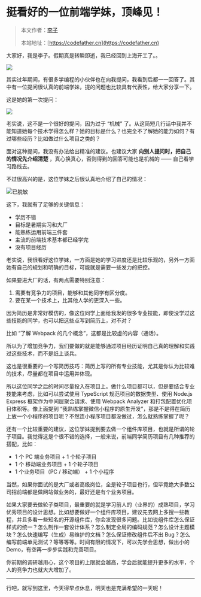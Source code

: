# 挺看好的一位前端学妹，顶峰见！

> 本文作者：[李子](https://yuyuanweb.feishu.cn/wiki/Abldw5WkjidySxkKxU2cQdAtnah)
>
> 本站地址：[https://codefather.cn](https://codefather.cn)

大家好，我是李子。假期真是转瞬即逝，我已经回到上海开工了。。

![](https://pic.yupi.icu/1/image-20240217194405861.png)

其实过年期间，有很多学编程的小伙伴也在向我提问，我看到后都一一回答了。其中有一位提问很认真的前端学妹，提的问题也比较具有代表性，给大家分享一下。

这是她的第一次提问：

![](https://pic.yupi.icu/1/image-20240217194828425.png)

老实说，这不是一个很好的提问，因为过于 “机械” 了。从这简短几行话中我并不能知道她每个技术学得怎么样？她的目标是什么？也完全不了解她的能力如何？有过哪些经历？比如做过什么项目之类的？

面对这种提问，我没有办法给出精准的建议。也建议大家 **向别人提问时，把自己的情况先介绍清楚** ，真心换真心，否则得到的回答可能也是机械的 —— 自己看学习路线去。

不过很高兴的是，这位学妹之后很认真地介绍了自己的情况：

![已脱敏](https://pic.yupi.icu/1/image-20240217195502852.png)

这下，我就有了足够的关键信息：

- 学历不错
- 目标是暑期实习和大厂
- 能熟练运用前端三件套
- 主流的前端技术基本都已经学完
- 没有项目经历



老实说，我很看好这位学妹，一方面是她的学习进度还是比较乐观的，另外一方面她有自己的规划和明确的目标，可能就是需要一些发力的把控。

如果要进大厂的话，有两点需要特别注意：

1. 需要有竞争力的项目，能够和其他同学有区分度。
2. 要在某一个技术上，比其他人学的更深入一些。



因为简历是非常好模仿的，像这位同学上面给我发的很多专业技能，即使没学过这些技能的同学，也可以把这些点写到简历上，对不对？

比如 “了解 Webpack 的几个概念”，这都是比较虚的内容（通话）。

所以为了增加竞争力，我们要做的就是能够通过项目经历证明自己真的理解和实践过这些技术，而不是纸上谈兵。

这也是很重要的一个写简历技巧：简历上写的所有专业技能，尤其是你认为比较难的技术，尽量都在项目中运用并体现。

所以这位同学之后的时间尽量投入在项目上。做什么项目都可以，但是要结合专业技能来考虑，比如可以尝试使用 TypeScript 规范项目的数据类型、使用 Node.js Express 框架作为中间层聚合请求、使用 Webpack Analyzer 和打包配置优化项目体积等。像上面提到 “我熟练掌握微信小程序的原生开发”，那是不是得在简历上放一个小程序的项目呢？不然连小程序项目都没做过，怎么就熟练掌握了呢？

还有一个比较重要的建议，这位学妹提到要去做一个组件库项目，也就是所谓的轮子项目。我觉得这是个很不错的选择，一般来说，前端同学简历项目有几种推荐的搭配，比如：

- 1 个 PC 端业务项目 + 1 个轮子项目
- 1 个 移动端业务项目 + 1 个轮子项目
- 1 个业务项目（PC / 移动端） + 1 个小程序

当然，如果你面试的是大厂或者高级岗位，全是轮子项目也行，但毕竟绝大多数公司招前端都是做网站做业务的，最好还是有个业务项目。

如果大家要去做轮子类项目，最重要的就是学习前人的（业界的）成熟项目，学习优秀项目的设计思想。比如想要做好一个组件库项目，建议先去网上多搜一些教程，并且多看一些知名的开源组件库，你会发现很多问题。比如说组件库怎么保证样式的统一？怎么制作一套设计体系？怎么制定全局的编码规范？怎么设计主题模块？怎么快速编写（生成）易维护的文档？怎么保证修改组件后不出 Bug？怎么编写前端单元测试？等等等等。时间有限的情况下，可以先学会思想，做出小的 Demo，有空再一步步实践和完善项目。

你前期的调研越用心，这个项目的上限就会越高，学会后就能提升更多的水平，个人的竞争力也就大大增加了。



---



行吧，就写到这里，今天得早点休息，明天也是充满希望的一天呢！

